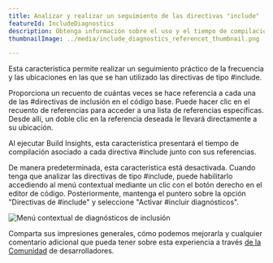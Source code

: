 ```yaml
---
title: Analizar y realizar un seguimiento de las directivas "include"
featureId: IncludeDiagnostics
description: Obtenga información sobre el uso y el tiempo de compilación de las directivas de inclusión.
thumbnailImage: ../media/include_diagnostics_referencet_thumbnail.png

---
```



Esta característica permite realizar un seguimiento práctico de la frecuencia y las ubicaciones en las que se han utilizado las directivas de tipo #include. 

Proporciona un recuento de cuántas veces se hace referencia a cada una de las \#directivas de inclusión en el código base. Puede hacer clic en el recuento de referencias para acceder a una lista de referencias específicas. Desde allí, un doble clic en la referencia deseada le llevará directamente a su ubicación.

Al ejecutar Build Insights, esta característica presentará el tiempo de compilación asociado a cada directiva #include junto con sus referencias.

De manera predeterminada, esta característica está desactivada. Cuando tenga que analizar las directivas de tipo #include, puede habilitarlo accediendo al menú contextual mediante un clic con el botón derecho en el editor de código. Posteriormente, mantenga el puntero sobre la opción "Directivas de #include" y seleccione "Activar \#incluir diagnósticos". 

![Menú contextual de diagnósticos de inclusión](../media/include_diagnostics_context_menu.png "Menú contextual de diagnósticos de inclusión")

Comparta sus impresiones generales, cómo podemos mejorarla y cualquier comentario adicional que pueda tener sobre esta experiencia a través [de la Comunidad](https://developercommunity.visualstudio.com/VisualStudio) de desarrolladores.
